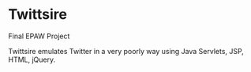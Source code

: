 # Twittsire
Final EPAW Project

Twittsire emulates Twitter in a very poorly way using Java Servlets, JSP, HTML, jQuery.

